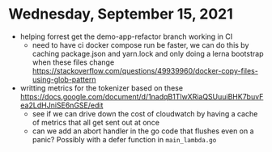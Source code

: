 
# Wednesday, September 15, 2021
* helping forrest get the demo-app-refactor branch working in CI
  * need to have ci docker compose run be faster, we can do this by caching package.json and yarn.lock and only doing a lerna bootstrap when these files change https://stackoverflow.com/questions/49939960/docker-copy-files-using-glob-pattern
* writting metrics for the tokenizer based on these https://docs.google.com/document/d/1nadqB1TlwXRiaQSUuuiBHK7buvFea2LdHJniSE6nGSE/edit
  * see if we can drive down the cost of cloudwatch by having a cache of metrics that all get sent out at once
  * can we add an abort handler in the go code that flushes even on a panic? Possibly with a defer function in `main_lambda.go`